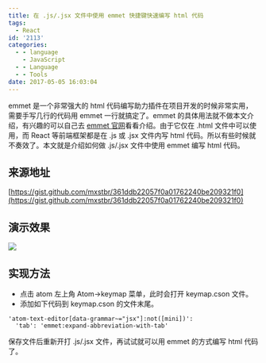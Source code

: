 ```yaml
---
title: 在 .js/.jsx 文件中使用 emmet 快捷键快速编写 html 代码
tags:
  - React
id: '2113'
categories:
  - - language
    - JavaScript
  - - Language
  - - Tools
date: 2017-05-05 16:03:04
---
```


emmet 是一个非常强大的 html 代码编写助力插件在项目开发的时候非常实用，需要手写几行的代码用 emmet 一行就搞定了。emmet 的具体用法就不做本文介绍，有兴趣的可以自己去 [emmet 官网](https://docs.emmet.io/)看看介绍。由于它仅在 .html 文件中可以使用，而 React 等前端框架都是在 .js 或 .jsx 文件内写 html 代码。所以有些时候就不奏效了。本文就是介绍如何做 .js/.jsx 文件中使用 emmet 编写 html 代码。
<!-- more -->
## 来源地址

[https://gist.github.com/mxstbr/361ddb22057f0a01762240be209321f0](https://gist.github.com/mxstbr/361ddb22057f0a01762240be209321f0)

## 演示效果

[![](http://www.mycode.net.cn/wp-content/uploads/2017/05/2017-05-05-15.59.481.gif)](http://www.mycode.net.cn/wp-content/uploads/2017/05/2017-05-05-15.59.481.gif)

## 实现方法

*   点击 atom 左上角 Atom->keymap 菜单，此时会打开 keymap.cson 文件。
*   添加如下代码到 keymap.cson 的文件末尾。

```
'atom-text-editor[data-grammar~="jsx"]:not([mini])':
  'tab': 'emmet:expand-abbreviation-with-tab'
```

保存文件后重新开打 .js/.jsx 文件，再试试就可以用 emmet 的方式编写 html 代码了。